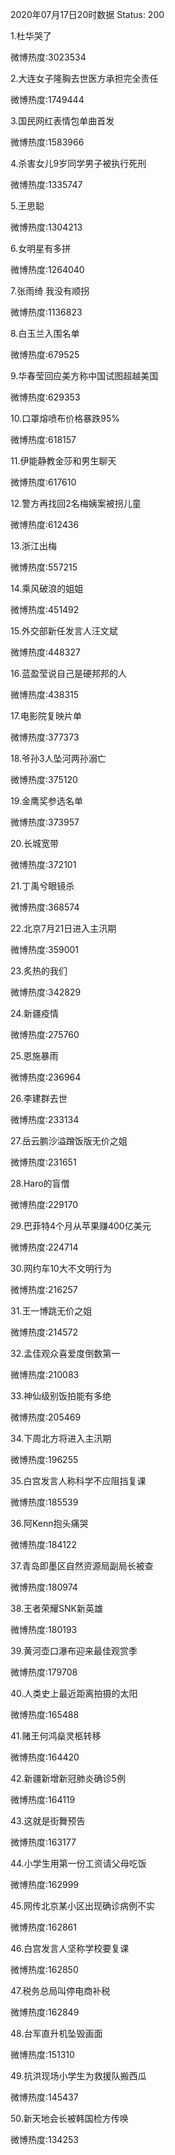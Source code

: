 2020年07月17日20时数据
Status: 200

1.杜华哭了

微博热度:3023534

2.大连女子隆胸去世医方承担完全责任

微博热度:1749444

3.国民网红表情包单曲首发

微博热度:1583966

4.杀害女儿9岁同学男子被执行死刑

微博热度:1335747

5.王思聪

微博热度:1304213

6.女明星有多拼

微博热度:1264040

7.张雨绮 我没有顺拐

微博热度:1136823

8.白玉兰入围名单

微博热度:679525

9.华春莹回应美方称中国试图超越美国

微博热度:629353

10.口罩熔喷布价格暴跌95%

微博热度:618157

11.伊能静教金莎和男生聊天

微博热度:617610

12.警方再找回2名梅姨案被拐儿童

微博热度:612436

13.浙江出梅

微博热度:557215

14.乘风破浪的姐姐

微博热度:451492

15.外交部新任发言人汪文斌

微博热度:448327

16.蓝盈莹说自己是硬邦邦的人

微博热度:438315

17.电影院复映片单

微博热度:377373

18.爷孙3人坠河两孙溺亡

微博热度:375120

19.金鹰奖参选名单

微博热度:373957

20.长城宽带

微博热度:372101

21.丁禹兮眼镜杀

微博热度:368574

22.北京7月21日进入主汛期

微博热度:359001

23.炙热的我们

微博热度:342829

24.新疆疫情

微博热度:275760

25.恩施暴雨

微博热度:236964

26.李建群去世

微博热度:233134

27.岳云鹏沙溢蹭饭版无价之姐

微博热度:231651

28.Haro的盲僧

微博热度:229170

29.巴菲特4个月从苹果赚400亿美元

微博热度:224714

30.网约车10大不文明行为

微博热度:216257

31.王一博跳无价之姐

微博热度:214572

32.孟佳观众喜爱度倒数第一

微博热度:210083

33.神仙级别饭拍能有多绝

微博热度:205469

34.下周北方将进入主汛期

微博热度:196255

35.白宫发言人称科学不应阻挡复课

微博热度:185539

36.阿Kenn抱头痛哭

微博热度:184122

37.青岛即墨区自然资源局副局长被查

微博热度:180974

38.王者荣耀SNK新英雄

微博热度:180193

39.黄河壶口瀑布迎来最佳观赏季

微博热度:179708

40.人类史上最近距离拍摄的太阳

微博热度:165488

41.赌王何鸿燊灵柩转移

微博热度:164420

42.新疆新增新冠肺炎确诊5例

微博热度:164119

43.这就是街舞预告

微博热度:163177

44.小学生用第一份工资请父母吃饭

微博热度:162999

45.网传北京某小区出现确诊病例不实

微博热度:162861

46.白宫发言人坚称学校要复课

微博热度:162850

47.税务总局叫停电商补税

微博热度:162849

48.台军直升机坠毁画面

微博热度:151310

49.抗洪现场小学生为救援队搬西瓜

微博热度:145437

50.新天地会长被韩国检方传唤

微博热度:134253

